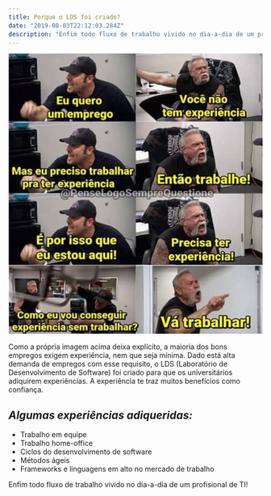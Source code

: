 ```yaml
---
title: Porque o LDS foi criado?
date: "2019-08-03T22:12:03.284Z"
description: "Enfim todo fluxo de trabalho vivido no dia-a-dia de um profisional de TI!"
---
```


![Preciso de Emprego](./meme-emprego.jpeg)

Como a própria imagem acima deixa explícito, a maioria dos bons empregos exigem experiência,
nem que seja mínima. Dado está alta demanda de empregos com esse requisito, o LDS (Laboratório de Desenvolvimento de Software) foi criado para que os universitários adiquirem experiências. A experiência te traz muitos benefícios como confiança.

*Algumas experiências adiqueridas:*
-------------------------------------------------
* Trabalho em equipe
* Trabalho home-office
* Ciclos do desenvolvimento de software
* Métodos ágeis
* Frameworks e linguagens em alto no mercado de trabalho

Enfim todo fluxo de trabalho vivido no dia-a-dia de um profisional de TI!